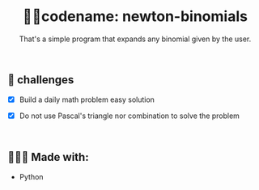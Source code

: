 <h1 align="center"> 🐱‍👤codename: newton-binomials</h1>

<p align="center">That's a simple program that expands any binomial given by the user.</p>

<br />

## 🏹 challenges 
- [X] Build a daily math problem easy solution
- [X] Do not use Pascal's triangle nor combination to solve the problem


<br />

## 👨🏻‍💻 Made with:
- Python

